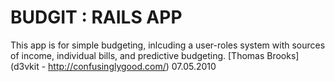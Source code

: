 # BUDGIT : RAILS APP
This app is for simple budgeting, inlcuding a user-roles system with sources of income, individual bills, and predictive budgeting.
[Thomas Brooks] (d3vkit - http://confusinglygood.com/) 07.05.2010

